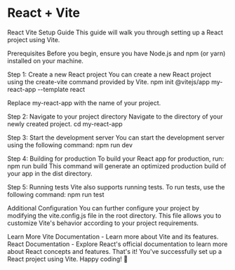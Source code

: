 # React + Vite

React Vite Setup Guide
This guide will walk you through setting up a React project using Vite.

Prerequisites
Before you begin, ensure you have Node.js and npm (or yarn) installed on your machine.

Step 1: Create a new React project
You can create a new React project using the create-vite command provided by Vite.
npm init @vitejs/app my-react-app --template react

Replace my-react-app with the name of your project.

Step 2: Navigate to your project directory
Navigate to the directory of your newly created project.
cd my-react-app

Step 3: Start the development server
You can start the development server using the following command:
npm run dev

Step 4: Building for production
To build your React app for production, run:
npm run build
This command will generate an optimized production build of your app in the dist directory.

Step 5: Running tests
Vite also supports running tests. To run tests, use the following command:
npm run test

Additional Configuration
You can further configure your project by modifying the vite.config.js file in the root directory. This file allows you to customize Vite's behavior according to your project requirements.

Learn More
Vite Documentation - Learn more about Vite and its features.
React Documentation - Explore React's official documentation to learn more about React concepts and features.
That's it! You've successfully set up a React project using Vite. Happy coding! 🚀

